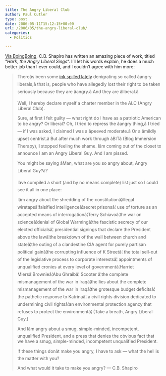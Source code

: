```yaml
---
title: The Angry Liberal Club
author: Paul Cutler
type: post
date: 2006-05-11T15:12:15+00:00
url: /2006/05/the-angry-liberal-club/
categories:
  - Politics

---
```

[Via BoingBoing][1], C.B. Shapiro has written an amazing piece of work, titled &#8220;_Hark, the Angry Liberal Sings_&#8220;. I&#8217;ll let his words explain, he does a much better job than I ever could, and I couldn&#8217;t agree with him more:

> Thereâs been some [ink spilled lately][2] denigrating so called âangry liberals,â that is, people who have allegedly lost their right to be taken seriously because they are âangry.â And they are âliberal.â
> 
> Well, I hereby declare myself a charter member in the ALC (Angry Liberal Club).
> 
> Sure, at first I felt guilty &#8212; what right do I have as a patriotic American to be angry? Or liberal? Oh, I tried to repress the âangry thing,â I tried &#8212; if I was asked, I claimed I was a âpeeved moderate.â Or a âmildly upset centrist.â But after much work through âBITâ (Blog Immersion Therapy), I stopped feeling the shame. Iâm coming out of the closet to announce I am an Angry Liberal Guy. And I am pissed.
> 
> You might be saying âMan, what are you so angry about, Angry Liberal Guy?â?
> 
> Iâve compiled a short (and by no means complete) list just so I could see it all in one place:
> 
> Iâm angry about the shredding of the constitutionâ¦illegal wiretapsâ¦falsified intelligenceâ¦secret prisonsâ¦ use of torture as an accepted means of interrogationâ¦Terry Schiavoâ¦the war on scienceâ¦denial of Global Warmingâ¦the fascistic secrecy of our elected officialsâ¦ presidential signings that declare the President above the lawâ¦the breakdown of the wall between church and stateâ¦the outing of a clandestine CIA agent for purely partisan political gainâ¦the corrupting influence of K Streetâ¦ the total sell-out of the legislative process to corporate interestsâ¦ appointments of unqualified cronies at every level of governmentâ¦Harriet Miersâ¦Brownieâ¦Abu Ghraibâ¦ Scooter â¦the complete mismanagement of the war in Iraqâ¦the lies about the complete mismanagement of the war in Iraqâ¦the grotesque budget deficitsâ¦ the pathetic response to Katrinaâ¦ a civil rights division dedicated to undermining civil rightsâ¦an environmental protection agency that refuses to protect the environmentâ¦ (Take a breath, Angry Liberal Guy.)
> 
> And Iâm angry about a smug, simple-minded, incompetent, unqualified President, and a press that denies the obvious fact that we have a smug, simple-minded, incompetent unqualified President.
> 
> If these things donât make you angry, I have to ask &#8212; what the hell is the matter with you?
> 
> And what would it take to make you angry? &#8212; C.B. Shapiro

 [1]: http://www.boingboing.net/2006/05/10/angry_liberal_guy_ra.html
 [2]: http://www.huffingtonpost.com/eric-boehlert/on-lapdogs-and-richard-co_b_20729.html